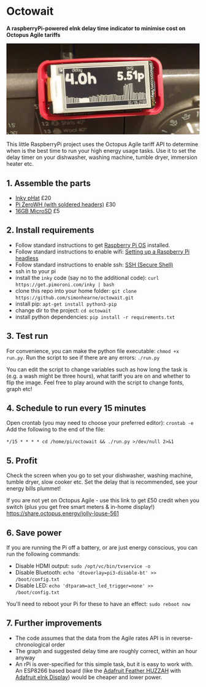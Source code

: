 # Octowait

**A raspberryPi-powered eInk delay time indicator to minimise cost on Octopus Agile tariffs**

![Octowait on a washing machine](/octowait.jpg)

This little RaspberryPi project uses the Octopus Agile tariff API to determine when is the best time to run your high energy usage tasks. Use it to set the delay timer on your dishwasher, washing machine, tumble dryer, immersion heater etc.

## 1. Assemble the parts

- [Inky pHat](https://amzn.to/3gm150T) £20
- [Pi ZeroWH (with soldered headers)](https://amzn.to/2BN2oGY) £30
- [16GB MicroSD](https://amzn.to/3i6PXX8) £5

## 2. Install requirements

- Follow standard instructions to get [Raspberry Pi OS](https://www.raspberrypi.org/downloads/) installed.
- Follow standard instructions to enable wifi: [Setting up a Raspberry Pi headless](https://www.raspberrypi.org/documentation/configuration/wireless/headless.md)
- Follow standard instructions to enable ssh: [SSH (Secure Shell)](https://www.raspberrypi.org/documentation/remote-access/ssh/README.md)
- ssh in to your pi
- install the `inky` code (say no to the additional code): `curl https://get.pimoroni.com/inky | bash`
- clone this repo into your home folder: `git clone https://github.com/simonhearne/octowait.git`
- install pip: `apt-get install python3-pip`
- change dir to the project: `cd octowait`
- install python dependencies: `pip install -r requirements.txt`

## 3. Test run

For convenience, you can make the python file executable: `chmod +x run.py`.
Run the script to see if there are any errors: `./run.py`

You can edit the script to change variables such as how long the task is (e.g. a wash might be three hours), what tariff you are on and whether to flip the image.
Feel free to play around with the script to change fonts, graph etc!

## 4. Schedule to run every 15 minutes

Open crontab (you may need to choose your preferred editor): `crontab -e`
Add the following to the end of the file:

`*/15 * * * * cd /home/pi/octowait && ./run.py >/dev/null 2>&1`

## 5. Profit

Check the screen when you go to set your dishwasher, washing machine, tumble dryer, slow cooker etc.
Set the delay that is recommended, see your energy bills plummet!

If you are not yet on Octopus Agile - use this link to get £50 credit when you switch (plus you get free smart meters & in-home display!)
<https://share.octopus.energy/jolly-louse-561>

## 6. Save power

If you are running the Pi off a battery, or are just energy conscious, you can run the following commands:

- Disable HDMI output: `sudo /opt/vc/bin/tvservice -o`
- Disable Bluetooth: `echo 'dtoverlay=pi3-disable-bt' >> /boot/config.txt`
- Disable LED: `echo 'dtparam=act_led_trigger=none' >> /boot/config.txt`

You'll need to reboot your Pi for these to have an effect: `sudo reboot now`

## 7. Further improvements

- The code assumes that the data from the Agile rates API is in reverse-chronological order
- The graph and suggested delay time are roughly correct, within an hour anyway
- An rPi is over-specified for this simple task, but it is easy to work with. An ESP8266 based board (like the [Adafruit Feather HUZZAH](https://amzn.to/2ZwxQlc) with [Adafruit eInk Display](https://amzn.to/2Aj0QEe)) would be cheaper and lower power.
